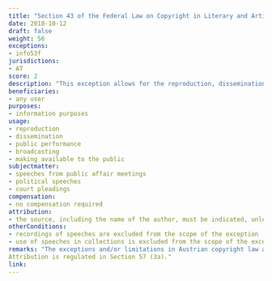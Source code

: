 ```yaml
---
title: "Section 43 of the Federal Law on Copyright in Literary and Artistic Works and Related Rights"
date: 2018-10-12
draft: false
weight: 56
exceptions:
- info53f
jurisdictions:
- AT
score: 2
description: "This exception allows for the reproduction, dissemination, public performance, broadcasting and making available to the public for information purposes of speeches made within a meeting responsible for public affairs or in proceedings before the courts or other authorities, as well as publicly held political speeches. However, if the speech has been recorded on a sound carrier, the exception does not cover its distribution without the author's consent. Also, it does not cover the reproduction, distribution and making available to the public of speeches in collections of such works." 
beneficiaries:
- any user
purposes: 
- information purposes
usage:
- reproduction
- dissemination
- public performance
- broadcasting 
- making available to the public
subjectmatter:
- speeches from public affair meetings
- political speeches
- court pleadings
compensation:
- no compensation required
attribution: 
- the source, including the name of the author, must be indicated, unless this proves impossible
otherConditions: 
- recordings of speeches are excluded from the scope of the exception
- use of speeches in collections is excluded from the scope of the exception
remarks: "The exceptions and/or limitations in Austrian copyright law are formulated as 'free uses" of works and other subject matter.<br /><br />
Attribution is regulated in Section 57 (3a)."
link: 
---
```

